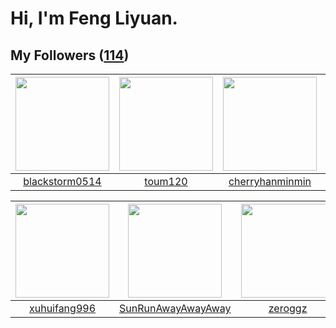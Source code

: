 # Hi, I'm Feng Liyuan.

## My Followers ([114](https://github.com/SunRunAway?tab=followers))

| <img src="https://avatars.githubusercontent.com/u/74522790?v=4" width="150" height="150" /> | <img src="https://avatars.githubusercontent.com/u/57785890?v=4" width="150" height="150" /> | <img src="https://avatars.githubusercontent.com/u/83270523?v=4" width="150" height="150" /> | <img src="https://avatars.githubusercontent.com/u/65283311?v=4" width="150" height="150" /> |
| :-----------------------------------------------------------------------------------------: | :-----------------------------------------------------------------------------------------: | :-----------------------------------------------------------------------------------------: | :-----------------------------------------------------------------------------------------: |
|                     [blackstorm0514](https://github.com/blackstorm0514)                     |                            [toum120](https://github.com/toum120)                            |                    [cherryhanminmin](https://github.com/cherryhanminmin)                    |                           [alekssze](https://github.com/alekssze)                           |

| <img src="https://avatars.githubusercontent.com/u/50138288?v=4" width="150" height="150" /> | <img src="https://avatars.githubusercontent.com/u/51537937?v=4" width="150" height="150" /> | <img src="https://avatars.githubusercontent.com/u/55519398?v=4" width="150" height="150" /> | <img src="https://avatars.githubusercontent.com/u/71307974?v=4" width="150" height="150" /> |
| :-----------------------------------------------------------------------------------------: | :-----------------------------------------------------------------------------------------: | :-----------------------------------------------------------------------------------------: | :-----------------------------------------------------------------------------------------: |
|                       [xuhuifang996](https://github.com/xuhuifang996)                       |                 [SunRunAwayAwayAway](https://github.com/SunRunAwayAwayAway)                 |                            [zeroggz](https://github.com/zeroggz)                            |                       [StevenJokess](https://github.com/StevenJokess)                       |